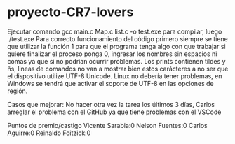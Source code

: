 # proyecto-CR7-lovers
Ejecutar comando gcc main.c Map.c list.c -o test.exe para compilar, luego ./test.exe
Para correcto funcionamiento del código primero siempre se tiene que utilizar la función 1 para que el programa
tenga algo con que trabajar si quiere finalizar el proceso ponga 0, ingresar los nombres sin espacios ni comas ya que si no podrían ocurrir problemas.
Los prints contienen tildes y ñs, lineas de comandos no van a mostrar bien estos carácteres a no ser que el dispositivo utilize UTF-8 Unicode.
Linux no debería tener problemas, en Windows se tendrá que activar el soporte de UTF-8 en las opciones de región.

Casos que mejorar:
No hacer otra vez la tarea los últimos 3 días, Carlos arreglar el problema con el GitHub ya que tiene problemas con el VSCode

Puntos de premio/castigo
Vicente Sarabia:0
Nelson Fuentes:0
Carlos Aguirre:0
Reinaldo Foitzick:0


